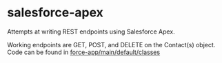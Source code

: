 # salesforce-apex
Attempts at writing REST endpoints using Salesforce Apex.

Working endpoints are GET, POST, and DELETE on the Contact(s) object. Code can be found in [force-app/main/default/classes](https://github.com/skoolaidl/salesforce-apex/tree/main/Apex-Project-Slayton/force-app/main/default/classes)
